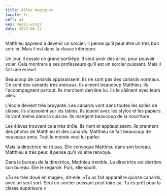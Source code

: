 ```yaml
---
title: Ailes magiques
locale: fr
cefr: a1
key: magic-wings
date: 2023-06-17
---
```


Matthieu apprend à devenir un sorcier. Il pense qu'il peut être un très bon sorcier. Mais il est dans la classe inférieure.

Un jour, il essaie un grand sortilège. Il veut avoir des ailes, pour pouvoir voler. Cela montrera à ses professeurs qu'il est un sorcier puissant. Mais il fait une erreur!

Beaucoup de canards apparaissent. Ils ne sont pas des canards normaux. Ce sont des canards très amicaux. Ils aiment beaucoup Matthieu. Ils l'accompagnent partout. Ils marchent derrière lui. Ils le câlinent avec leurs ailes.

L'école devient très bruyante. Les canards vont dans toutes les salles de classe. Ils s'assoient sur les tables. Ils jouent avec les stylos et les papiers. Ils vont même dans la cuisine. Ils mangent beaucoup de la nourriture.

Les élèves trouvent cela très drôle. Ils rient et applaudissent. Ils prennent des photos de Matthieu et des canards. Matthieu se fait beaucoup de nouveaux amis. Tout le monde veut lui parler.

Mais la directrice ne rit pas. Elle convoque Matthieu dans son bureau. Matthieu a très peur. Il pense qu'il va être renvoyé.

Dans le bureau de la directrice, Matthieu tremble. La directrice est derrière son bureau. Elle le regarde. Puis, elle sourit.

«Tu es très doué en magie», dit-elle. «Tu as fait apparaître quinze canards, avec un seul sort. Seul un sorcier puissant peut faire ça. Tu es prêt pour la classe supérieure.»